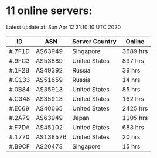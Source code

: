 # 11 online servers:

Latest update at: Sun Apr 12 21:10:10 UTC 2020

| ID | ASN | Server Country | Online |
| -- | --- | -------------- | ------ |
| #.7F1D | AS63949 | Singapore | 3689 hrs |
| #.9FC3 | AS53889 | United States | 897 hrs |
| #.1F2B | AS49392 | Russia | 39 hrs |
| #.C133 | AS51659 | Russia | 14 hrs |
| #.0B84 | AS35913 | United States | 85 hrs |
| #.C348 | AS35913 | United States | 162 hrs |
| #.E069 | AS40065 | United States | 2425 hrs |
| #.2A79 | AS63949 | Japan | 1105 hrs |
| #.F7DA | AS45102 | United States | 683 hrs |
| #.1770 | AS138576 | United States | 20 hrs |
| #.B9CF | AS20473 | Singapore | 15 hrs |

